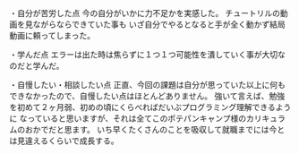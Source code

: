 ・自分が苦労した点
今の自分がいかに力不足かを実感した。
チュートリルの動画を見ながらならできていた事も
いざ自分でやるとなると手が全く動かず結局動画に頼ってしまった。

・学んだ点
エラーは出た時は焦らずに１つ１つ可能性を潰していく事が大切なのだと学んだ。

・自慢したい・相談したい点
正直、今回の課題は自分が思っていた以上に何もできなかったので、自慢したい点はほとんどありません。
強いて言えば、勉強を初めて２ヶ月弱、初めの頃にくらべればだいぶプログラミング理解できるように
なっていると思いますが、それは全てこのポテパンキャンプ様のカリキュラムのおかでだと思ます。
いち早くたくさんのことを吸収して就職までには今とは見違えるくらいで成長する。

